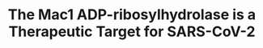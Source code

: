 ---
title: "The Mac1 ADP-ribosylhydrolase is a Therapeutic Target for SARS-CoV-2"
authors: "Suryawanshi RK&#42;, Jaishankar P&#42;, **Correy GJ&#42;**, Rachman MM&#42;, O'Leary PC&#42;, Taha TY&#42;, Matsui Y&#42;, Zapatero-Belinchón FJ, McCavitt-Malvido M, Doruk YU, Stevens MGV, Diolaiti ME, Jogalekar MP, Chen H, Richards AL, Kongpracha P, **Bali S**, Montano M, Rosecrans J, Matthay M, Togo T, Gonciarz RL, Gopalkrishnan S, Neitz RJ, Krogan NJ, Swaney DL, Shoichet BK, Ott M, Renslo AR, Ashworth A, **Fraser JS**"
#journal: 
pub_date: "2024-08-29"
image: "/static/img/pub/2024_suryawanshi.jpg"
#pmid: 
#pmcid: 
#biorxiv:
biorxiv_version: "2024.08.08.606661v3"
#pdf: 
pdbs:
  - "9CXY"
  - "9CXZ"
  - "9CY0"
  - "7HC4"
  - "7HC5"
  - "7HC6"
  - "7HC7"
  - "7HC8"
  - "7HC9"
  - "7HCA"
links:
  - name: "QCRG AViDD Program"
    url: "https://qbi.ucsf.edu/qcrgAViDD"
  - name: "Renlso lab @ UCSF"
    url: "https://pharm.ucsf.edu/renslo"
  - name: "Ott lab @ Gladstone"
    url: "https://ottlab.gladstone.org"
  - name: "Alan Ashworth @ UCSF"
    url: "https://profiles.ucsf.edu/alan.ashworth"
---